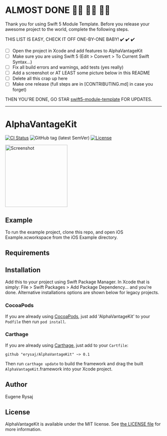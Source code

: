 # ALMOST DONE :walking_woman: :running_woman: :biking_woman:

Thank you for using Swift 5 Module Template. Before you release your awesome project to the world, complete the following steps.

THIS LIST IS EASY, CHECK IT OFF ONE-BY-ONE BABY! ✔️ ✔️ ✔️

 - [ ] Open the project in Xcode and add features to AlphaVantageKit
 - [ ] Make sure you are using Swift 5 (Edit > Convert > To Current Swift Syntax…)
 - [ ] Fix all build errors and warnings, add tests (yes really)
 - [ ] Add a screenshot or AT LEAST some picture below in this README
 - [ ] Delete all this crap up here
 - [ ] Make one release (full steps are in [CONTRIBUTING.md] in case you forget)

THEN YOU'RE DONE, GO STAR [swift5-module-template](https://github.com/fulldecent/swift5-module-template) FOR UPDATES.

----

# AlphaVantageKit

[![CI Status](http://img.shields.io/travis/erysaj/AlphaVantageKit.svg?style=flat)](https://travis-ci.org/erysaj/AlphaVantageKit)
![GitHub tag (latest SemVer)](https://img.shields.io/github/v/tag/erysaj/AlphaVantageKit)
[![License](https://img.shields.io/github/license/erysaj/AlphaVantageKit)](LICENSE)

<a href="https://placehold.it/400?text=Screen+shot"><img width=200 height=200 src="https://placehold.it/400?text=Screen+shot" alt="Screenshot" /></a>


## Example

To run the example project, clone this repo, and open iOS Example.xcworkspace from the iOS Example directory.


## Requirements


## Installation

Add this to your project using Swift Package Manager. In Xcode that is simply: File > Swift Packages > Add Package Dependency... and you're done. Alternative installations options are shown below for legacy projects.

### CocoaPods

If you are already using [CocoaPods](http://cocoapods.org), just add 'AlphaVantageKit' to your `Podfile` then run `pod install`.

### Carthage

If you are already using [Carthage](https://github.com/Carthage/Carthage), just add to your `Cartfile`:

```ogdl
github "erysaj/AlphaVantageKit" ~> 0.1
```

Then run `carthage update` to build the framework and drag the built `AlphaVantageKit`.framework into your Xcode project.


## Author

Eugene Rysaj


## License

AlphaVantageKit is available under the MIT license. See [the LICENSE file](LICENSE) for more information.

